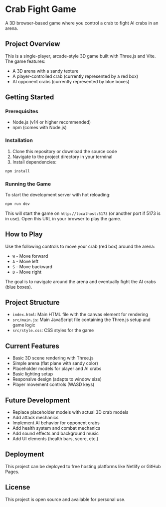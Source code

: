 # Crab Fight Game

A 3D browser-based game where you control a crab to fight AI crabs in an arena.

## Project Overview

This is a single-player, arcade-style 3D game built with Three.js and Vite. The game features:
- A 3D arena with a sandy texture
- A player-controlled crab (currently represented by a red box)
- AI opponent crabs (currently represented by blue boxes)

## Getting Started

### Prerequisites

- Node.js (v14 or higher recommended)
- npm (comes with Node.js)

### Installation

1. Clone this repository or download the source code
2. Navigate to the project directory in your terminal
3. Install dependencies:

```bash
npm install
```

### Running the Game

To start the development server with hot reloading:

```bash
npm run dev
```

This will start the game on `http://localhost:5173` (or another port if 5173 is in use). Open this URL in your browser to play the game.

## How to Play

Use the following controls to move your crab (red box) around the arena:

- `W` - Move forward
- `A` - Move left
- `S` - Move backward
- `D` - Move right

The goal is to navigate around the arena and eventually fight the AI crabs (blue boxes).

## Project Structure

- `index.html`: Main HTML file with the canvas element for rendering
- `src/main.js`: Main JavaScript file containing the Three.js setup and game logic
- `src/style.css`: CSS styles for the game

## Current Features

- Basic 3D scene rendering with Three.js
- Simple arena (flat plane with sandy color)
- Placeholder models for player and AI crabs
- Basic lighting setup
- Responsive design (adapts to window size)
- Player movement controls (WASD keys)

## Future Development

- Replace placeholder models with actual 3D crab models
- Add attack mechanics
- Implement AI behavior for opponent crabs
- Add health system and combat mechanics
- Add sound effects and background music
- Add UI elements (health bars, score, etc.)

## Deployment

This project can be deployed to free hosting platforms like Netlify or GitHub Pages.

## License

This project is open source and available for personal use. 